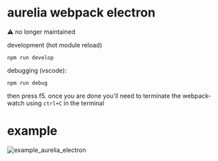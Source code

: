 # aurelia webpack electron
⚠️ no longer maintained

development (hot module reload)

```
npm run develop
```

debugging (vscode): 
```
npm run debug
```
then press f5. once you are done you'll need to terminate the webpack-watch using `ctrl+C` in the terminal

# example

![example_aurelia_electron](https://cloud.githubusercontent.com/assets/3584509/24902766/26d676d2-1ea3-11e7-920d-32b9c02f0623.gif)
